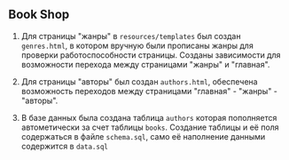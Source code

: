 ## Book Shop 


1. Для страницы "жанры" в ```resources/templates``` был создан ```genres.html```, в котором 
вручную были прописаны жанры для проверки работоспособности страницы. Созданы зависимости
для возможности перехода между страницами "жанры" и "главная".

2. Для страницы "авторы" был создан ```authors.html```, обеспечена возможность переходов 
между страницами "главная" - "жанры" - "авторы".

3. В базе данных была создана таблица ```authors``` которая пополняется автометически
за счет таблицы ```books```. Создание таблицы и её поля содержаться в файле ```schema.sql```,
само её наполнение данными содержится в ```data.sql```